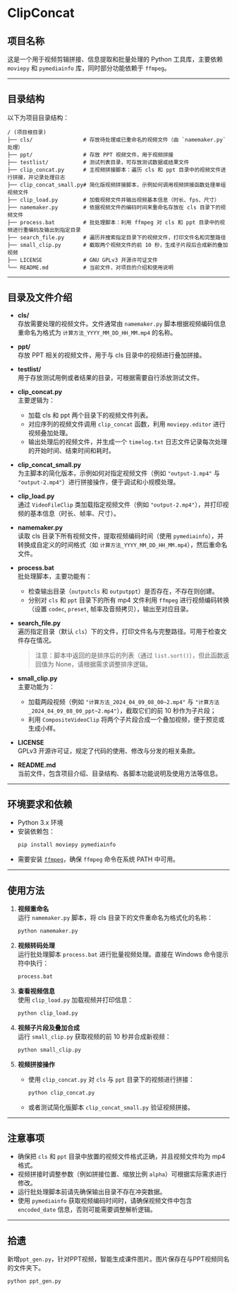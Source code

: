 # ClipConcat

## 项目名称

这是一个用于视频剪辑拼接、信息提取和批量处理的 Python 工具库，主要依赖 `moviepy` 和 `pymediainfo` 库，同时部分功能依赖于 `ffmpeg`。

---

## 目录结构

以下为项目目录结构：

```
/ (项目根目录)
├── cls/                # 存放待处理或已重命名的视频文件（由 `namemaker.py` 处理）
├── ppt/                # 存放 PPT 视频文件，用于视频拼接
├── testlist/           # 测试列表目录，可存放测试数据或结果文件
├── clip_concat.py      # 主视频拼接脚本：遍历 cls 和 ppt 目录中的视频文件进行拼接，并记录处理日志
├── clip_concat_small.py# 简化版视频拼接脚本，示例如何调用视频拼接函数处理单组视频文件
├── clip_load.py        # 加载视频文件并输出视频基本信息（时长、fps、尺寸）
├── namemaker.py        # 依据视频文件的编码时间来重命名存放在 cls 目录下的视频文件
├── process.bat         # 批处理脚本：利用 ffmpeg 对 cls 和 ppt 目录中的视频进行重编码及输出到指定目录
├── search_file.py      # 遍历并搜索指定目录下的视频文件，打印文件名和完整路径
├── small_clip.py       # 截取两个视频文件的前 10 秒，生成子片段后合成新的叠加视频
├── LICENSE             # GNU GPLv3 开源许可证文件
└── README.md           # 当前文件，对项目的介绍和使用说明
```

---

## 目录及文件介绍

- **cls/**  
  存放需要处理的视频文件。文件通常由 `namemaker.py` 脚本根据视频编码信息重命名为格式为 `计算方法_YYYY_MM_DD_HH_MM.mp4` 的名称。

- **ppt/**  
  存放 PPT 相关的视频文件，用于与 cls 目录中的视频进行叠加拼接。

- **testlist/**  
  用于存放测试用例或者结果的目录，可根据需要自行添放测试文件。

- **clip_concat.py**  
  主要逻辑为：  
  - 加载 cls 和 ppt 两个目录下的视频文件列表。  
  - 对应序列的视频文件调用 `clip_concat` 函数，利用 `moviepy.editor` 进行视频叠加处理。  
  - 输出处理后的视频文件，并生成一个 `timelog.txt` 日志文件记录每次处理的开始时间、结束时间和耗时。

- **clip_concat_small.py**  
  为主脚本的简化版本，示例如何对指定视频文件（例如 `"output-1.mp4"` 与 `"output-2.mp4"`）进行拼接操作，便于调试和小规模处理。

- **clip_load.py**  
  通过 `VideoFileClip` 类加载指定视频文件（例如 `"output-2.mp4"`），并打印视频的基本信息（时长、帧率、尺寸）。

- **namemaker.py**  
  读取 cls 目录下所有视频文件，提取视频编码时间（使用 `pymediainfo`），并转换成自定义的时间格式（如 `计算方法_YYYY_MM_DD_HH_MM.mp4`），然后重命名文件。

- **process.bat**  
  批处理脚本，主要功能有：  
  - 检查输出目录（`outputcls` 和 `outputppt`）是否存在，不存在则创建。  
  - 分别对 `cls` 和 `ppt` 目录下的所有 mp4 文件利用 `ffmpeg` 进行视频编码转换（设置 `codec`, `preset`, 帧率及音频拷贝），输出至对应目录。

- **search_file.py**  
  遍历指定目录（默认 `cls`）下的文件，打印文件名与完整路径。可用于检查文件存在情况。  
  
  > 注意：脚本中返回的是排序后的列表（通过 `list.sort()`），但此函数返回值为 None，请根据需求调整排序逻辑。
  
- **small_clip.py**  
  主要功能为：  
  - 加载两段视频（例如 `"计算方法_2024_04_09_08_00~2.mp4"` 与 `"计算方法_2024_04_09_08_00_ppt~2.mp4"`），截取它们的前 10 秒作为子片段；  
  - 利用 `CompositeVideoClip` 将两个子片段合成一个叠加视频，便于预览或生成小样。

- **LICENSE**  
  GPLv3 开源许可证，规定了代码的使用、修改与分发的相关条款。

- **README.md**  
  当前文件，包含项目介绍、目录结构、各脚本功能说明及使用方法等信息。

---

## 环境要求和依赖

- Python 3.x 环境  
- 安装依赖包：  
  ```sh
  pip install moviepy pymediainfo
  ```
- 需要安装 [`ffmpeg`](https://ffmpeg.org/)，确保 `ffmpeg` 命令在系统 PATH 中可用。

---

## 使用方法

1. **视频重命名**  
    运行 `namemaker.py` 脚本，将 cls 目录下的文件重命名为格式化的名称：  
    
    ```sh
    python namemaker.py
    ```
    
2. **视频转码处理**  
    运行批处理脚本 `process.bat` 进行批量视频处理。直接在 Windows 命令提示符中执行：  
    
    ```bat
    process.bat
    ```
    
3. **查看视频信息**  
    使用 `clip_load.py` 加载视频并打印信息：  
    
    ```sh
    python clip_load.py
    ```
    
4. **视频子片段及叠加合成**  
    运行 `small_clip.py` 获取视频的前 10 秒并合成新视频：  
    
    ```sh
    python small_clip.py
    ```
    
5. **视频拼接操作**  
    - 使用 `clip_concat.py` 对 `cls` 与 `ppt` 目录下的视频进行拼接：  
      ```sh
      python clip_concat.py
      ```
    - 或者测试简化版脚本 `clip_concat_small.py` 验证视频拼接。

---

## 注意事项

- 确保把 `cls` 和 `ppt` 目录中放置的视频文件格式正确，并且视频文件均为 mp4 格式。  
- 视频拼接时调整参数（例如拼接位置、缩放比例 `alpha`）可根据实际需求进行修改。  
- 运行批处理脚本前请先确保输出目录不存在冲突数据。  
- 使用 `pymediainfo` 获取视频编码时间时，请确保视频文件中包含 `encoded_date` 信息，否则可能需要调整解析逻辑。

---

## 拾遗

新增`ppt_gen.py`，针对PPT视频，智能生成课件图片。图片保存在与PPT视频同名的文件夹下。
```sh
python ppt_gen.py
```